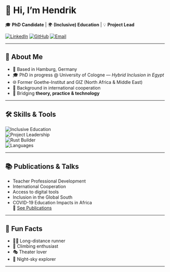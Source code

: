 <!--
**ArdentEmpiricist/ArdentEmpiricist** is a ✨ _special_ ✨ repository because its `README.md` (this file) appears on your GitHub profile.

Here are some ideas to get you started:

- 🔭 I’m currently working on ...
- 🌱 I’m currently learning ...
- 👯 I’m looking to collaborate on ...
- 🤔 I’m looking for help with ...
- 💬 Ask me about ...
- 📫 How to reach me: ...
- 😄 Pronouns: ...
- ⚡ Fun fact: ...
-->

# 👋 Hi, I’m Hendrik  

🎓 **PhD Candidate** | 🌍 **(Inclusive) Education** | 💡 **Project Lead**  

[![LinkedIn](https://img.shields.io/badge/LinkedIn-Hendrik%20Lux-blue?logo=linkedin)](https://www.linkedin.com/in/hendrik-lux/)  [![GitHub](https://img.shields.io/badge/GitHub-ArdentEmpiricist-black?logo=github)](https://github.com/ArdentEmpiricist)  [![Email](https://img.shields.io/badge/Email-Me-orange?logo=gmail)](mailto:sharpie_abfrage9x@icloud.com)

---

## 🧩 About Me  
- 📍 Based in Hamburg, Germany  
- 🎓 PhD in progress @ University of Cologne — *Hybrid Inclusion in Egypt*  
- 🌐 Former Goethe-Institut and GIZ (North Africa & Middle East)  
- 🤝 Background in international cooperation
- 🌱 Bridging **theory, practice & technology**

---

## 🛠️ Skills & Tools  
![Inclusive Education](https://img.shields.io/badge/Inclusive%20Education-Expert-green)  
![Project Leadership](https://img.shields.io/badge/Project%20Leadership-🌍-blue)  
![Rust Builder](https://img.shields.io/badge/Rust-Builder-brown?logo=rust&logoColor=white)   
![Languages](https://img.shields.io/badge/Languages-English%20C1%20%7C%20French%20B2%20%7C%20Arabic%20A2-yellow)

---

## 📚 Publications & Talks  
- Teacher Professional Development
- International Cooperation
- Access to digital tools
- Inclusion in the Global South   
- COVID-19 Education Impacts in Africa  
📄 [See Publications](https://orcid.org/0000-0001-6157-1091)  

---

## 🌟 Fun Facts  
- 🏃‍♂️ Long-distance runner  
- 🧗 Climbing enthusiast  
- 🎭 Theater lover  
- 🔭 Night-sky explorer  

---
